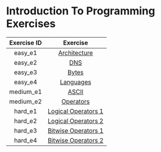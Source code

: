 # Introduction To Programming Exercises


| Exercise ID | Exercise |
|:-----------:|:--------:|
| easy_e1 | [Architecture](https://github.com/ByteAcademyCo/Introduction-And-Environment/tree/master/exercises/introduction_to_programming/1_architecture) |
| easy_e2 | [DNS](https://github.com/ByteAcademyCo/Introduction-And-Environment/tree/master/exercises/introduction_to_programming/1_DNS) |
| easy_e3 | [Bytes](https://github.com/ByteAcademyCo/Introduction-And-Environment/tree/master/exercises/introduction_to_programming/1_bytes) |
| easy_e4 | [Languages](https://github.com/ByteAcademyCo/Introduction-And-Environment/tree/master/exercises/introduction_to_programming/1_languages) |
| medium_e1 | [ASCII](https://github.com/ByteAcademyCo/Introduction-And-Environment/tree/master/exercises/introduction_to_programming/2_ASCII) |
| medium_e2 | [Operators](https://github.com/ByteAcademyCo/Introduction-And-Environment/tree/master/exercises/introduction_to_programming/2_operators) |
| hard_e1 | [Logical Operators 1](https://github.com/ByteAcademyCo/Introduction-And-Environment/tree/master/exercises/introduction_to_programming/3_logical_operators_1) |
| hard_e2 | [Logical Operators 2](https://github.com/ByteAcademyCo/Introduction-And-Environment/tree/master/exercises/introduction_to_programming/3_logical_operators_2) |
| hard_e3 | [Bitwise Operators 1](https://github.com/ByteAcademyCo/Introduction-And-Environment/tree/master/exercises/introduction_to_programming/3_bitwise_operators_1) |
| hard_e4 | [Bitwise Operators 2](https://github.com/ByteAcademyCo/Introduction-And-Environment/tree/master/exercises/introduction_to_programming/3_bitwise_operators_2) |
